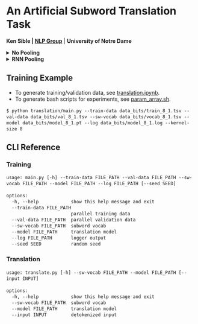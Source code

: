 # An Artiﬁcial Subword Translation Task
**Ken Sible | [NLP Group](https://nlp.nd.edu)** | **University of Notre Dame**

<details>

<summary><b>No Pooling</b></summary>

![model_8.png](experiments/model_8.png)
![model_16.png](experiments/model_16.png)
![model_32.png](experiments/model_32.png)

</details>

<details>

<summary><b>RNN Pooling</b></summary>

![model_8.png](experiments/rnn_pooling/model_8.png)
![model_16.png](experiments/rnn_pooling/model_16.png)
![model_32.png](experiments/rnn_pooling/model_32.png)

</details>

## Training Example
- To generate training/validation data, see [translation.ipynb](/translation.ipynb).
- To generate bash scripts for experiments, see [param_array.sh](/param_array.sh).
```
$ python translation/main.py --train-data data_bits/train_8_1.tsv --val-data data_bits/val_8_1.tsv --sw-vocab data_bits/vocab_8_1.tsv --model data_bits/model_8_1.pt --log data_bits/model_8_1.log --kernel-size 8
```

## CLI Reference
### Training
```
usage: main.py [-h] --train-data FILE_PATH --val-data FILE_PATH --sw-vocab FILE_PATH --model FILE_PATH --log FILE_PATH [--seed SEED]

options:
  -h, --help            show this help message and exit
  --train-data FILE_PATH
                        parallel training data
  --val-data FILE_PATH  parallel validation data
  --sw-vocab FILE_PATH  subword vocab
  --model FILE_PATH     translation model
  --log FILE_PATH       logger output
  --seed SEED           random seed
```

### Translation
```
usage: translate.py [-h] --sw-vocab FILE_PATH --model FILE_PATH [--input INPUT]

options:
  -h, --help            show this help message and exit
  --sw-vocab FILE_PATH  subword vocab
  --model FILE_PATH     translation model
  --input INPUT         detokenized input
```

